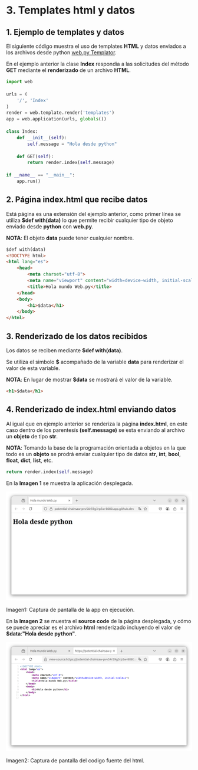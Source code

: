 # 3. Templates html y datos

## 1. Ejemplo de templates y datos

El siguiente código muestra el uso de templates **HTML** y datos enviados a los archivos desde python [web.py Templator](https://webpy.org/docs/0.3/templetor).

En el ejemplo anterior la clase **Index** respondia a las solicitudes del método **GET** mediante el  **renderizado** de un archivo **HTML**.

````python
import web

urls = (
    '/', 'Index'
)
render = web.template.render('templates')
app = web.application(urls, globals())

class Index:
    def __init__(self):
        self.message = "Hola desde python"

    def GET(self):
        return render.index(self.message)

if __name__ == "__main__":
    app.run()
````

## 2. Página index.html que recibe datos

Está página es una extensión del ejemplo anterior, como primer línea se utiliza **$def with(data)** lo que permite recibir cualquier tipo de objeto enviado desde **python** con **web.py**.

**NOTA**: El objeto **data** puede tener cualquier nombre.

````html
$def with(data)
<!DOCTYPE html>
<html lang="es">
    <head>
        <meta charset="utf-8">
        <meta name="viewport" content="width=device-width, initial-scale=1">
        <title>Hola mundo Web.py</title>
    </head>
    <body>
        <h1>$data</h1>
    </body>
</html>
````

## 3. Renderizado de los datos recibidos

Los datos se reciben mediante **$def with(data)**.

Se utiliza el simbolo **$** acompañado de la variable **data** para renderizar el valor de esta variable.


**NOTA**: En lugar de mostrar **$data** se mostrará el valor de la variable.

````html
<h1>$data</h1>
````

## 4. Renderizado de index.html enviando datos

Al igual que en ejemplo anterior se renderiza la página **index.html**, en este caso dentro de los parentesís **(self.message)** se esta enviando al archivo un **objeto** de tipo **str**.

**NOTA**: Tomando la base de la programación orientada a objetos en la que todo es un **objeto** se prodrá enviar cualquier tipo de datos **str**, **int**, **bool**, **float**, **dict**, **list**, etc.

````python
return render.index(self.message)
````

En la **Imagen 1** se muestra la aplicación desplegada.

![HTML renderizado](screenshot00.png)

Imagen1: Captura de pantalla de la app en ejecución.

En la **Imagen 2** se muestra el **source code** de la página desplegada, y cómo se puede apreciar es el archivo **html** renderizado incluyendo el valor de **$data**:**"Hola desde python"**.

![Hola mundo](screenshot01.png)

Imagen2: Captura de pantalla del codigo fuente del html.